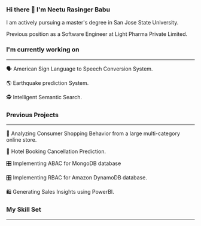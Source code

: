 ### Hi there :wave: I'm Neetu Rasinger Babu

I am actively pursuing a master's degree in San Jose State University.

Previous position as a Software Engineer at Light Pharma Private Limited.

### I'm currently working on
-----
:speaking_head: American Sign Language to Speech Conversion System.

🌎 Earthquake prediction System.

🕵️  Intelligent Semantic Search.

### Previous Projects
-----
🛒 Analyzing Consumer Shopping Behavior from a large multi-category online store.

🏨 Hotel Booking Cancellation Prediction.

🎛️ Implementing ABAC for MongoDB database

🎛️ Implementing RBAC for Amazon DynamoDB database.

🛍️ Generating Sales Insights using PowerBI. 

### My Skill Set
-----


